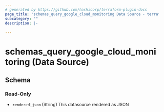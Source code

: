 ```yaml
---
# generated by https://github.com/hashicorp/terraform-plugin-docs
page_title: "schemas_query_google_cloud_monitoring Data Source - terraform-provider-schemas"
subcategory: ""
description: |-
  
---
```


# schemas_query_google_cloud_monitoring (Data Source)





<!-- schema generated by tfplugindocs -->
## Schema

### Read-Only

- `rendered_json` (String) This datasource rendered as JSON


